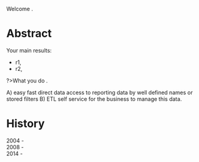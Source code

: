 Welcome . 
# Abstract
 
Your main results:
- r1, 
- r2, 

?>What you do .  


A) easy fast direct data access to reporting data by well defined names or stored filters
B) ETL self service for the business to manage this data. 

# History

2004 -  
2008 -   
2014 -  
 


